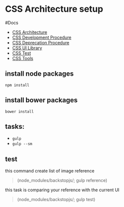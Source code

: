 # CSS Architecture setup

#Docs
- [CSS Architecture](src/scss/architecture.md)
- [CSS Development Procedure](src/scss/development-procedure.md)
- [CSS Deprecation Procedure](src/scss/refactoring-procedure.md)
- [CSS UI Library](src/scss/ui-library.md)
- [CSS Test](src/scss/test.md)
- [CSS Tools](src/scss/tools.md)

## install node packages
`npm install`

## install bower packages
`bower install`

## tasks:
* `gulp`
* `gulp --sm`

## test
this command create list of image reference
> (node_modules/backstopjs/; gulp reference)

this task is comparing your reference with the current UI
> (node_modules/backstopjs/; gulp test)
